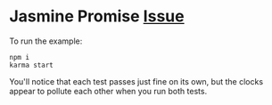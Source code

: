 # Jasmine Promise [Issue](https://github.com/jasmine/jasmine/issues/985)

To run the example:

    npm i
    karma start

You'll notice that each test passes just fine on its own, but the clocks appear to pollute each other when you run both tests.

